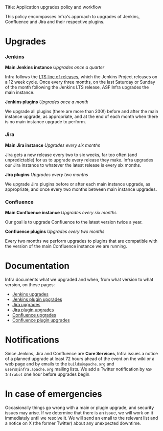 Title: Application upgrades policy and workflow

This policy encompasses Infra's approach to upgrades of Jenkins, Confluence and Jira and their respective plugins.

# Upgrades

### Jenkins

**Main Jenkins instance**
_Upgrades once a quarter_

Infra follows the <a href="https://jenkins.io/download/lts/" target="_blank">LTS line of releases</a>, which the Jenkins Project releases on a 12 week cycle. Once every three months, on the last Saturday or Sunday of the month following the Jenkins LTS release, ASF Infra upgrades the main instance. 

**Jenkins plugins**
_Upgrades once a month_

We upgrade all plugins (there are more than 200!) before and after the main instance upgrade, as appropriate, and at the end of each month when there is no main instance upgrade to perform.

### Jira

**Main Jira instance**
_Upgrades every six months_

Jira gets a new release every two to six weeks, far too often (and unpredictable) for us to upgrade every release they make. Infra upgrades our Jira instance to whatever the latest release is every six months.

**Jira plugins**
_Upgrades every two months_

We upgrade Jira plugins before or after each main instance upgrade, as appropriate, and once every two months between main instance upgrades. 

### Confluence

**Main Confluence instance**
_Upgrades every six months_

Our goal is to upgrade Confluence to the latest version twice a year.

**Confluence plugins**
_Upgrades every two months_

Every two months we perform upgrades to plugins that are compatible with the version of the main Confluence instance we are running.

# Documentation

Infra documents what we upgraded and when, from what version to what version, on these pages:

  - <a href="https://cwiki.apache.org/confluence/display/INFRA/Jenkins+Upgrades" target="_blank">Jenkins upgrades</a>
  - <a href="https://cwiki.apache.org/confluence/display/INFRA/Jenkins+Plugin+Upgrades" target="_blank">Jenkins plugin upgrades</a>
  - <a href="https://cwiki.apache.org/confluence/display/INFRA/Jira+Upgrades" target="_blank">Jira upgrades</a>
  - <a href="https://cwiki.apache.org/confluence/display/INFRA/Jira+Plugin+Upgrades" target="_blank">Jira plugin upgrades</a>
  - <a href="https://cwiki.apache.org/confluence/display/INFRA/Confluence+Upgrades" target="_blank">Confluence upgrades</a>
  - <a href="https://cwiki.apache.org/confluence/display/INFRA/Confluence+Plugin+Upgrades" target="_blank">Confluence plugin upgrades</a>

# Notifications

Since Jenkins, Jira and Confluence are **Core Services**, Infra issues a notice of a planned upgrade at least 72 hours ahead of the event on the wiki or a web page and by emails to the `builds@apache.org` and `users@infra.apache.org` mailing lists. We add a Twitter notification by `ASF Infrabot` one hour before upgrades begin.

# In case of emergencies

Occasionally things go wrong with a main or plugin upgrade, and security issues may arise. If we determine that there is an issue, we will work on it immediately until we resolve it. We will send an email to the relevant list and a notice on X (the former Twitter) about any unexpected downtime.
